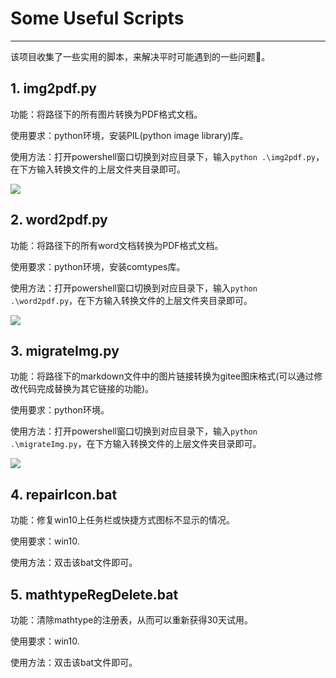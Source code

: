 # Some Useful Scripts

------

该项目收集了一些实用的脚本，来解决平时可能遇到的一些问题🤔。

## 1. img2pdf.py

功能：将路径下的所有图片转换为PDF格式文档。

使用要求：python环境，安装PIL(python image library)库。

使用方法：打开powershell窗口切换到对应目录下，输入```python .\img2pdf.py```，在下方输入转换文件的上层文件夹目录即可。

![](https://gitee.com/shenshilei1022/hugo_image_resource/raw/master/imgs/20210524212515.png)

## 2. word2pdf.py

功能：将路径下的所有word文档转换为PDF格式文档。

使用要求：python环境，安装comtypes库。

使用方法：打开powershell窗口切换到对应目录下，输入```python .\word2pdf.py```，在下方输入转换文件的上层文件夹目录即可。

![](https://gitee.com/shenshilei1022/hugo_image_resource/raw/master/imgs/20210524212712.png)

## 3. migrateImg.py

功能：将路径下的markdown文件中的图片链接转换为gitee图床格式(可以通过修改代码完成替换为其它链接的功能)。

使用要求：python环境。

使用方法：打开powershell窗口切换到对应目录下，输入```python .\migrateImg.py```，在下方输入转换文件的上层文件夹目录即可。

![](https://gitee.com/shenshilei1022/hugo_image_resource/raw/master/imgs/20210524215558.png)

## 4. repairIcon.bat

功能：修复win10上任务栏或快捷方式图标不显示的情况。

使用要求：win10.

使用方法：双击该bat文件即可。

## 5. mathtypeRegDelete.bat

功能：清除mathtype的注册表，从而可以重新获得30天试用。

使用要求：win10.

使用方法：双击该bat文件即可。